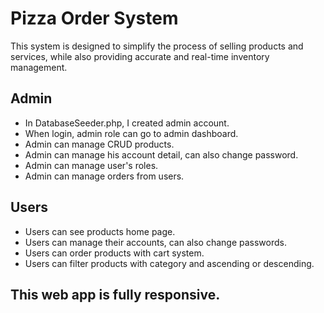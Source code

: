 
# Pizza Order System

This system is designed to simplify the process of selling products and services, while also providing accurate and real-time inventory management.


## Admin

 - In DatabaseSeeder.php, I created admin account.
 - When login, admin role can go to admin dashboard.
 - Admin can manage CRUD products.
 - Admin can manage his account detail, can also change password.
 - Admin can manage user's roles.
 - Admin can manage orders from users.


## Users

- Users can see products home page.
- Users can manage their accounts, can also change passwords.
- Users can order products with cart system.
- Users can filter products with category and ascending or descending.





## This web app is fully responsive.


